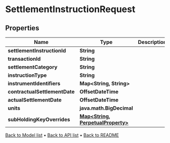 

# SettlementInstructionRequest


## Properties

| Name | Type | Description | Notes |
|------------ | ------------- | ------------- | -------------|
|**settlementInstructionId** | **String** |  |  |
|**transactionId** | **String** |  |  |
|**settlementCategory** | **String** |  |  |
|**instructionType** | **String** |  |  [optional] |
|**instrumentIdentifiers** | **Map&lt;String, String&gt;** |  |  |
|**contractualSettlementDate** | **OffsetDateTime** |  |  [optional] |
|**actualSettlementDate** | **OffsetDateTime** |  |  |
|**units** | **java.math.BigDecimal** |  |  |
|**subHoldingKeyOverrides** | [**Map&lt;String, PerpetualProperty&gt;**](PerpetualProperty.md) |  |  [optional] |



[Back to Model list](../README.md#documentation-for-models) &#8226; [Back to API list](../README.md#documentation-for-api-endpoints) &#8226; [Back to README](../README.md)


